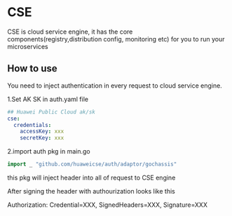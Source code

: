 # CSE
CSE is cloud service engine, it has the core components(registry,distribution config, monitoring etc) for you to run your microservices 

## How to use 
You need to inject authentication in every request to cloud service engine.

1.Set AK SK in auth.yaml file 

```yaml
## Huawei Public Cloud ak/sk
cse:
  credentials:
    accessKey: xxx
    secretKey: xxx
```

2.import auth pkg in main.go

```go
import _ "github.com/huaweicse/auth/adaptor/gochassis"

```
this pkg will inject header into all of request to CSE engine 

After signing the header with authourization looks like this

Authorization: Credential=XXX, SignedHeaders=XXX, Signature=XXX
